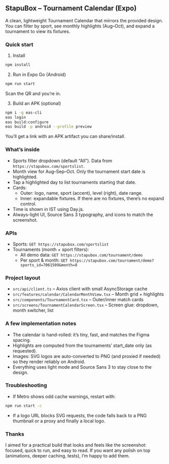 ## StapuBox – Tournament Calendar (Expo)

A clean, lightweight Tournament Calendar that mirrors the provided design. You can filter by sport, see monthly highlights (Aug–Oct), and expand a tournament to view its fixtures.

### Quick start

1) Install
```bash
npm install
```

2) Run in Expo Go (Android)
```bash
npm run start
```
Scan the QR and you’re in.

3) Build an APK (optional)
```bash
npm i -g eas-cli
eas login
eas build:configure
eas build -p android --profile preview
```
You’ll get a link with an APK artifact you can share/install.

### What’s inside

- Sports filter dropdown (default “All”). Data from `https://stapubox.com/sportslist`.
- Month view for Aug–Sep–Oct. Only the tournament start date is highlighted.
- Tap a highlighted day to list tournaments starting that date.
- Cards:
  - Outer: logo, name, sport (accent), level (right), date range.
  - Inner: expandable fixtures. If there are no fixtures, there’s no expand control.
- Time is shown in IST using Day.js.
- Always-light UI, Source Sans 3 typography, and icons to match the screenshot.

### APIs

- Sports: `GET https://stapubox.com/sportslist`
- Tournaments (month + sport filters):
  - All demo data: `GET https://stapubox.com/tournament/demo`
  - Per sport & month: `GET https://stapubox.com/tournament/demo?sports_id=7061509&month=8`

### Project layout

- `src/api/client.ts` – Axios client with small AsyncStorage cache
- `src/features/calendar/CalendarMonthView.tsx` – Month grid + highlights
- `src/components/TournamentCard.tsx` – Outer/inner match cards
- `src/screens/TournamentCalendarScreen.tsx` – Screen glue: dropdown, month switcher, list

### A few implementation notes

- The calendar is hand-rolled: it’s tiny, fast, and matches the Figma spacing.
- Highlights are computed from the tournaments’ start_date only (as requested).
- Images: SVG logos are auto-converted to PNG (and proxied if needed) so they render reliably on Android.
- Everything uses light mode and Source Sans 3 to stay close to the design.

### Troubleshooting

- If Metro shows odd cache warnings, restart with:
```bash
npm run start -c
```
- If a logo URL blocks SVG requests, the code falls back to a PNG thumbnail or a proxy and finally a local logo.

### Thanks

I aimed for a practical build that looks and feels like the screenshot: focused, quick to run, and easy to read. If you want any polish on top (animations, deeper caching, tests), I’m happy to add them.

